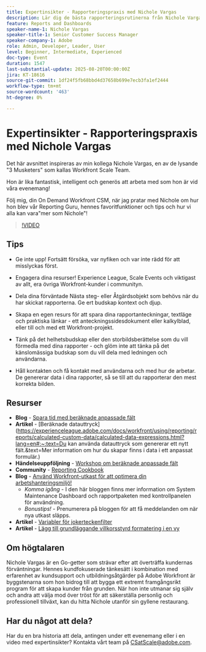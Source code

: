 ```yaml
---
title: Expertinsikter - Rapporteringspraxis med Nichole Vargas
description: Lär dig de bästa rapporteringsrutinerna från Nichole Vargas - förbättra dina Workfront rapporteringsfärdigheter med beräkningsfält, berättarröster och communitybaserade resurser.
feature: Reports and Dashboards
speaker-name-1: Nichole Vargas
speaker-title-1: Senior Customer Success Manager
speaker-company-1: Adobe
role: Admin, Developer, Leader, User
level: Beginner, Intermediate, Experienced
doc-type: Event
duration: 1547
last-substantial-update: 2025-08-20T00:00:00Z
jira: KT-18616
source-git-commit: 1df24f5fb68bbd4d37658b699e7ecb3fa1ef2444
workflow-type: tm+mt
source-wordcount: '463'
ht-degree: 0%

---
```



# Expertinsikter - Rapporteringspraxis med Nichole Vargas

Det här avsnittet inspireras av min kollega Nichole Vargas, en av de lysande &quot;3 Musketers&quot; som kallas Workfront Scale Team.

Hon är lika fantastisk, intelligent och generös att arbeta med som hon är vid våra evenemang! 

Följ mig, din On Demand Workfront CSM, när jag pratar med Nichole om hur hon blev vår Reporting Guru, hennes favoritfunktioner och tips och hur vi alla kan vara&quot;mer som Nichole&quot;! 

>[!VIDEO](https://video.tv.adobe.com/v/3469894/?learn=on&enablevpops)

## Tips

* Ge inte upp! Fortsätt försöka, var nyfiken och var inte rädd för att misslyckas först. 
* Engagera dina resurser! Experience League, Scale Events och viktigast av allt, era övriga Workfront-kunder i communityn. 
* Dela dina förväntade Nästa steg- eller Åtgärdsobjekt som behövs när du har skickat rapporterna. Ge ert budskap kontext och djup.

* Skapa en egen resurs för att spara dina rapportanteckningar, textläge och praktiska länkar - ett anteckningssidesdokument eller kalkylblad, eller till och med ett Workfront-projekt. 
* Tänk på det helhetsbudskap eller den storbildsberättelse som du vill förmedla med dina rapporter - och glöm inte att tänka på det känslomässiga budskap som du vill dela med ledningen och användarna. 
* Håll kontakten och få kontakt med användarna och med hur de arbetar. De genererar data i dina rapporter, så se till att du rapporterar den mest korrekta bilden. 

## Resurser

* **Blog** - [Spara tid med beräknade anpassade fält](https://experienceleaguecommunities.adobe.com/t5/workfront-blogs/save-time-using-calculated-fields-to-capture-dates-details-and/ba-p/518237)
* **Artikel** - [Beräknade datauttryck]&#x200B;(https://experienceleague.adobe.com/docs/workfront/using/reporting/reports/calculated-custom-data/calculated-data-expressions.html?lang=en#:~:text=Du kan använda datauttryck som genererar ett nytt fält.&amp;text=Mer information om hur du skapar finns i data i ett anpassat formulär.)
* **Händelseuppföljning** - [Workshop om beräknade anpassade fält](https://experienceleaguecommunities.adobe.com/t5/workfront-discussions/follow-up-calculated-custom-fields-workshop/td-p/592725)
* **Community** - [Reporting Cookbook](https://experienceleaguecommunities.adobe.com/t5/workfront-discussions/the-first-ever-adobe-workfront-customer-reporting-cookbook-is/m-p/478722#M1406)
* **Blog** - [Använd Workfront-utkast för att optimera din arbetshanteringsmiljö!](https://experienceleaguecommunities.adobe.com/t5/workfront-blogs/use-workfront-blueprints-to-optimize-your-work-management/ba-p/547147)
   * *Komma igång* - I den här bloggen finns mer information om System Maintenance Dashboard och rapportpaketen med kontrollpanelen för användning. 
   * *Bonustips!* - Prenumerera på bloggen för att få meddelanden om när nya utkast släpps. 
* **Artikel** - [Variabler för jokerteckenfilter](https://experienceleague.adobe.com/docs/workfront/using/reporting/reports/report-elements/understand-wildcard-filter-variables.html?lang=en)
* **Artikel** - [Lägg till grundläggande villkorsstyrd formatering i en vy](https://experienceleague.adobe.com/docs/workfront-learn/tutorials-workfront/reporting/basic-reporting/add-basic-conditional-formatting-to-a-view.html?lang=en)

## Om högtalaren

Nichole Vargas är en Go-getter som strävar efter att överträffa kundernas förväntningar. Hennes kundfokuserade tänkesätt i kombination med erfarenhet av kundsupport och utbildningsåtgärder på Adobe Workfront är byggstenarna som hon bidrog till att bygga ett extremt framgångsrikt program för att skapa kunder från grunden. När hon inte utmanar sig själv och andra att välja mod över tröst för att säkerställa personlig och professionell tillväxt, kan du hitta Nichole utanför sin gyllene restaurang. 

## Har du något att dela?

Har du en bra historia att dela, antingen under ett evenemang eller i en video med expertinsikter? Kontakta vårt team på [CSatScale@adobe.com](mailto:CSatScale@adobe.com).

